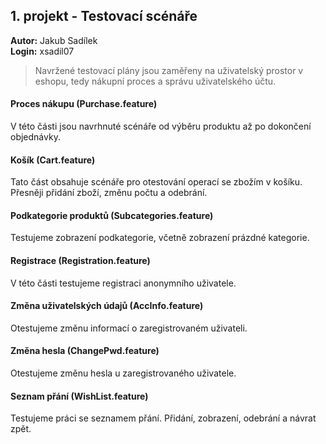 ## 1. projekt - Testovací scénáře
**Autor:** Jakub Sadílek  
**Login:** xsadil07

> Navržené testovací plány jsou zaměřeny na uživatelský prostor v eshopu, tedy nákupní proces a správu uživatelského účtu.

#### Proces nákupu (Purchase.feature)
V této části jsou navrhnuté scénáře od výběru produktu až po dokončení objednávky.

#### Košík (Cart.feature)
Tato část obsahuje scénáře pro otestování operací se zbožím v košíku. Přesněji přidání zboží, změnu počtu a odebrání.

#### Podkategorie produktů (Subcategories.feature)
Testujeme zobrazení podkategorie, včetně zobrazení prázdné kategorie.

#### Registrace (Registration.feature)
V této části testujeme registraci anonymního uživatele.

#### Změna uživatelských údajů (AccInfo.feature)
Otestujeme změnu informací o zaregistrovaném uživateli.

#### Změna hesla (ChangePwd.feature)
Otestujeme změnu hesla u zaregistrovaného uživatele.

#### Seznam přání (WishList.feature)
Testujeme práci se seznamem přání. Přidání, zobrazení, odebrání a návrat zpět.
